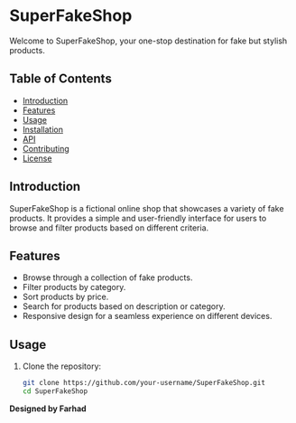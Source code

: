 # SuperFakeShop

Welcome to SuperFakeShop, your one-stop destination for fake but stylish products.

## Table of Contents
- [Introduction](#introduction)
- [Features](#features)
- [Usage](#usage)
- [Installation](#installation)
- [API](#api)
- [Contributing](#contributing)
- [License](#license)

## Introduction
SuperFakeShop is a fictional online shop that showcases a variety of fake products. It provides a simple and user-friendly interface for users to browse and filter products based on different criteria.

## Features
- Browse through a collection of fake products.
- Filter products by category.
- Sort products by price.
- Search for products based on description or category.
- Responsive design for a seamless experience on different devices.

## Usage
1. Clone the repository:
   ```bash
   git clone https://github.com/your-username/SuperFakeShop.git
   cd SuperFakeShop


**Designed by Farhad**